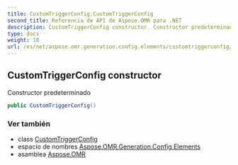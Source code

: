 ```yaml
---
title: CustomTriggerConfig.CustomTriggerConfig
second_title: Referencia de API de Aspose.OMR para .NET
description: CustomTriggerConfig constructor. Constructor predeterminado
type: docs
weight: 10
url: /es/net/aspose.omr.generation.config.elements/customtriggerconfig/customtriggerconfig/
---
```

## CustomTriggerConfig constructor

Constructor predeterminado

```csharp
public CustomTriggerConfig()
```

### Ver también

* class [CustomTriggerConfig](../)
* espacio de nombres [Aspose.OMR.Generation.Config.Elements](../../customtriggerconfig/)
* asamblea [Aspose.OMR](../../../)


